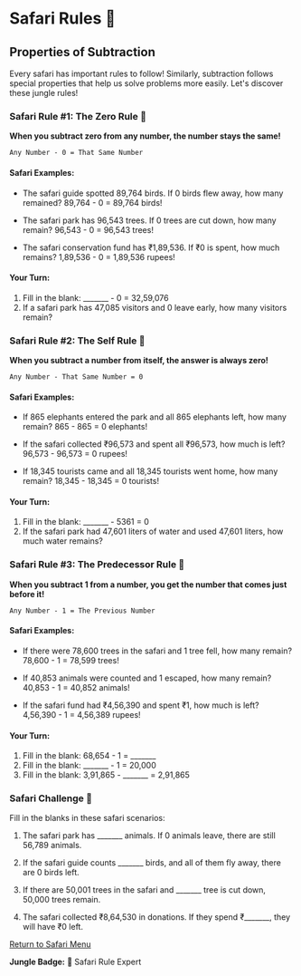 # Safari Rules 📜

## Properties of Subtraction

Every safari has important rules to follow! Similarly, subtraction follows special properties that help us solve problems more easily. Let's discover these jungle rules!

### Safari Rule #1: The Zero Rule 🦓

**When you subtract zero from any number, the number stays the same!**

```
Any Number - 0 = That Same Number
```

#### Safari Examples:
- The safari guide spotted 89,764 birds. If 0 birds flew away, how many remained? 
  89,764 - 0 = 89,764 birds!

- The safari park has 96,543 trees. If 0 trees are cut down, how many remain?
  96,543 - 0 = 96,543 trees!

- The safari conservation fund has ₹1,89,536. If ₹0 is spent, how much remains?
  1,89,536 - 0 = 1,89,536 rupees!

#### Your Turn:
1. Fill in the blank: _______ - 0 = 32,59,076
2. If a safari park has 47,085 visitors and 0 leave early, how many visitors remain?

### Safari Rule #2: The Self Rule 🦁

**When you subtract a number from itself, the answer is always zero!**

```
Any Number - That Same Number = 0
```

#### Safari Examples:
- If 865 elephants entered the park and all 865 elephants left, how many remain?
  865 - 865 = 0 elephants!

- If the safari collected ₹96,573 and spent all ₹96,573, how much is left?
  96,573 - 96,573 = 0 rupees!

- If 18,345 tourists came and all 18,345 tourists went home, how many remain?
  18,345 - 18,345 = 0 tourists!

#### Your Turn:
1. Fill in the blank: _______ - 5361 = 0
2. If the safari park had 47,601 liters of water and used 47,601 liters, how much water remains?

### Safari Rule #3: The Predecessor Rule 🐘

**When you subtract 1 from a number, you get the number that comes just before it!**

```
Any Number - 1 = The Previous Number
```

#### Safari Examples:
- If there were 78,600 trees in the safari and 1 tree fell, how many remain?
  78,600 - 1 = 78,599 trees!

- If 40,853 animals were counted and 1 escaped, how many remain?
  40,853 - 1 = 40,852 animals!

- If the safari fund had ₹4,56,390 and spent ₹1, how much is left?
  4,56,390 - 1 = 4,56,389 rupees!

#### Your Turn:
1. Fill in the blank: 68,654 - 1 = _______
2. Fill in the blank: _______ - 1 = 20,000
3. Fill in the blank: 3,91,865 - _______ = 2,91,865

### Safari Challenge 🦏

Fill in the blanks in these safari scenarios:

1. The safari park has _______ animals. If 0 animals leave, there are still 56,789 animals.

2. If the safari guide counts _______ birds, and all of them fly away, there are 0 birds left.

3. If there are 50,001 trees in the safari and _______ tree is cut down, 50,000 trees remain.

4. The safari collected ₹8,64,530 in donations. If they spend ₹_______, they will have ₹0 left.

[Return to Safari Menu](./Subtraction_Safari_Menu.md)

**Jungle Badge:** 🏅 Safari Rule Expert
